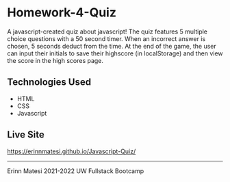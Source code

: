 # Homework-4-Quiz

A javascript-created quiz about javascript!
The quiz features 5 multiple choice questions with a 50 second timer. When an incorrect answer is chosen, 5 seconds deduct from the time. 
At the end of the game, the user can input their initials to save their highscore (in localStorage) and then view the score in the high scores page.

## Technologies Used
- HTML
- CSS
- Javascript

## Live Site
https://erinnmatesi.github.io/Javascript-Quiz/

---
Erinn Matesi 2021-2022 UW Fullstack Bootcamp